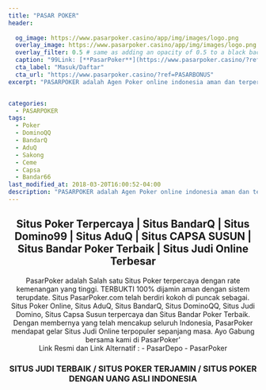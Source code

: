 ```yaml
---
title: "PASAR POKER"
header:
  
  og_image: https://www.pasarpoker.casino/app/img/images/logo.png
  overlay_image: https://www.pasarpoker.casino/app/img/images/logo.png
  overlay_filter: 0.5 # same as adding an opacity of 0.5 to a black background
  caption: "99Link: [**PasarPoker**](https://www.pasarpoker.casino/?ref=PASARBONUS)"
  cta_label: "Masuk/Daftar"
  cta_url: "https://www.pasarpoker.casino/?ref=PASARBONUS"
excerpt: "PASARPOKER adalah Agen Poker online indonesia aman dan terpercaya yang menyediakan permainan Bandarq Online, DominoQQ, Capsa Susun, Bandar Poker, AduQ dan PokerQQ."


categories:
  - PASARPOKER
tags:
  - Poker
  - DominoQQ
  - BandarQ
  - AduQ
  - Sakong
  - Ceme
  - Capsa
  - Bandar66
last_modified_at: 2018-03-20T16:00:52-04:00
description: "PASARPOKER adalah Agen Poker online indonesia aman dan terpercaya yang menyediakan permainan Bandarq Online, DominoQQ, Capsa Susun, Bandar Poker, AduQ dan PokerQQ."
---
```

<center>
<h2>Situs Poker Terpercaya | Situs BandarQ | Situs Domino99 | Situs AduQ | Situs CAPSA SUSUN | Situs Bandar Poker Terbaik | Situs Judi Online Terbesar</h2>
PasarPoker adalah Salah satu Situs Poker terpercaya dengan rate kemenangan yang tinggi. TERBUKTI 100% dijamin aman dengan sistem terupdate. Situs PasarPoker.com telah berdiri kokoh di puncak sebagai. Situs Poker Online, Situs AduQ, Situs BandarQ, Situs DominoQQ, Situs Judi Domino, Situs Capsa Susun terpercaya dan Situs Bandar Poker Terbaik. Dengan membernya yang telah mencakup seluruh Indonesia, PasarPoker mendapat gelar Situs Judi Online terpopuler sepanjang masa. Ayo Gabung bersama kami di PasarPoker'
<br>
Link Resmi dan Link Alternatif :
- PasarDepo
- PasarPoker
<h3>SITUS JUDI TERBAIK / SITUS POKER TERJAMIN / SITUS POKER DENGAN UANG ASLI INDONESIA</h3>
</center>
